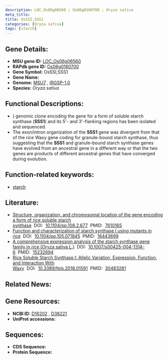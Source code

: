 ```yaml
---
description: LOC_Os06g06560 ; Os06g0160700 ; Oryza sativa
meta_title:
title: OsSSI,SSS1
categories: [Oryza sativa]
tags: [starch]
---
```


## Gene Details:
- **MSU gene ID:** [LOC_Os06g06560](http://rice.uga.edu/cgi-bin/ORF_infopage.cgi?orf=LOC_Os06g06560)  
- **RAPdb gene ID:** [Os06g0160700](https://rapdb.dna.affrc.go.jp/locus/?name=Os06g0160700)  
- **Gene Symbol:** OsSSI,SSS1
- **Gene Name:**
- **Genome:**  [MSU7](http://rice.uga.edu/)&nbsp;,&nbsp;[IRGSP-1.0](https://rapdb.dna.affrc.go.jp/download/irgsp1.html)
- **Species:** *Oryza sativa*

## Functional Descriptions:
   - ) genomic clone encoding the gene for a form of soluble starch synthase (**SSS1**) and its 5'- and 3'-flanking regions has been isolated and sequenced.
   - The exon/intron organization of the **SSS1** gene was divergent from that of the rice Waxy gene coding for granule-bound starch synthase, thus suggesting that the **SSS1** and granule-bound starch synthase genes have evolved from an ancestral gene in a different way or that the two genes are products of different ancestral genes that have converged during evolution.

## Function-related keywords:
   - [starch](/tags/starch/)

## Literature:
   - [Structure, organization, and chromosomal location of the gene encoding a form of rice soluble starch synthase](https://www.doi.org/10.1104/pp.108.2.677)&nbsp;&nbsp;DOI:&nbsp;&nbsp;[10.1104/pp.108.2.677](https://www.doi.org/10.1104/pp.108.2.677)&nbsp;&nbsp;PMID:&nbsp;&nbsp;[7610165](https://pubmed.ncbi.nlm.nih.gov/7610165/)
   - [Function and characterization of starch synthase I using mutants in rice](https://www.doi.org/10.1104/pp.105.071845)&nbsp;&nbsp;DOI:&nbsp;&nbsp;[10.1104/pp.105.071845](https://www.doi.org/10.1104/pp.105.071845)&nbsp;&nbsp;PMID:&nbsp;&nbsp;[16443699](https://pubmed.ncbi.nlm.nih.gov/16443699/)
   - [A comprehensive expression analysis of the starch synthase gene family in rice (Oryza sativa L.)](https://www.doi.org/10.1007/s00425-004-1314-6)&nbsp;&nbsp;DOI:&nbsp;&nbsp;[10.1007/s00425-004-1314-6](https://www.doi.org/10.1007/s00425-004-1314-6)&nbsp;&nbsp;PMID:&nbsp;&nbsp;[15232694](https://pubmed.ncbi.nlm.nih.gov/15232694/)
   - [Rice Soluble Starch Synthase I: Allelic Variation, Expression, Function, and Interaction With Waxy](https://www.doi.org/10.3389/fpls.2018.01591)&nbsp;&nbsp;DOI:&nbsp;&nbsp;[10.3389/fpls.2018.01591](https://www.doi.org/10.3389/fpls.2018.01591)&nbsp;&nbsp;PMID:&nbsp;&nbsp;[30483281](https://pubmed.ncbi.nlm.nih.gov/30483281/)

## Related News:

## Gene Resources:
- **NCBI ID:**  [D16202](http://www.ncbi.nlm.nih.gov/nuccore/D16202)&nbsp;,&nbsp;[D38221](http://www.ncbi.nlm.nih.gov/nuccore/D38221)
- **UniProt accessions:** [](https://www.uniprot.org/uniprotkb//entry)

## Sequences:
- **CDS Sequence:**
- **Protein Sequence:**
